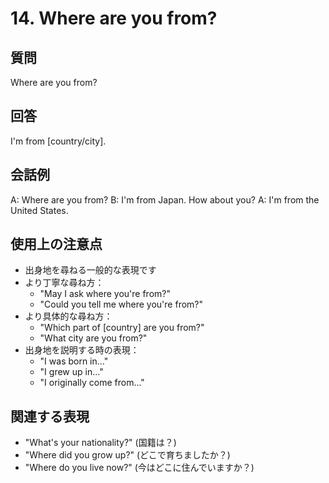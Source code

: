 # 14. Where are you from?

## 質問
Where are you from?

## 回答
I'm from [country/city].

## 会話例
A: Where are you from?
B: I'm from Japan. How about you?
A: I'm from the United States.

## 使用上の注意点
- 出身地を尋ねる一般的な表現です
- より丁寧な尋ね方：
  - "May I ask where you're from?"
  - "Could you tell me where you're from?"
- より具体的な尋ね方：
  - "Which part of [country] are you from?"
  - "What city are you from?"
- 出身地を説明する時の表現：
  - "I was born in..."
  - "I grew up in..."
  - "I originally come from..."

## 関連する表現
- "What's your nationality?" (国籍は？)
- "Where did you grow up?" (どこで育ちましたか？)
- "Where do you live now?" (今はどこに住んでいますか？) 